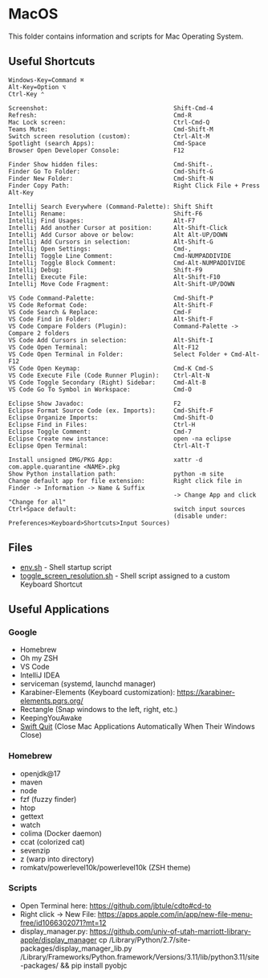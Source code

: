 # MacOS

This folder contains information and scripts for Mac Operating System.

## Useful Shortcuts

```plain
Windows-Key=Command ⌘
Alt-Key=Option ⌥
Ctrl-Key ⌃

Screenshot:                                   Shift-Cmd-4
Refresh:                                      Cmd-R
Mac Lock screen:                              Ctrl-Cmd-Q
Teams Mute:                                   Cmd-Shift-M
Switch screen resolution (custom):            Ctrl-Alt-M
Spotlight (search Apps):                      Cmd-Space
Browser Open Developer Console:               F12

Finder Show hidden files:                     Cmd-Shift-.
Finder Go To Folder:                          Cmd-Shift-G
Finder New Folder:                            Cmd-Shift-N
Finder Copy Path:                             Right Click File + Press Alt-Key

Intellij Search Everywhere (Command-Palette): Shift Shift
Intellij Rename:                              Shift-F6
Intellij Find Usages:                         Alt-F7
Intellij Add another Cursor at position:      Alt-Shift-Click
Intellij Add Cursor above or below:           Alt Alt-UP/DOWN
Intellij Add Cursors in selection:            Alt-Shift-G
Intellij Open Settings:                       Cmd-,
Intellij Toggle Line Comment:                 Cmd-NUMPADDIVIDE
Intellij Toggle Block Comment:                Cmd-Alt-NUMPADDIVIDE
Intellij Debug:                               Shift-F9
Intellij Execute File:                        Alt-Shift-F10
Intellij Move Code Fragment:                  Alt-Shift-UP/DOWN

VS Code Command-Palette:                      Cmd-Shift-P
VS Code Reformat Code:                        Alt-Shift-F
VS Code Search & Replace:                     Cmd-F
VS Code Find in Folder:                       Alt-Shift-F
VS Code Compare Folders (Plugin):             Command-Palette -> Compare 2 folders
VS Code Add Cursors in selection:             Alt-Shift-I
VS Code Open Terminal:                        Alt-F12
VS Code Open Terminal in Folder:              Select Folder + Cmd-Alt-F12
VS Code Open Keymap:                          Cmd-K Cmd-S
VS Code Execute File (Code Runner Plugin):    Ctrl-Alt-N
VS Code Toggle Secondary (Right) Sidebar:     Cmd-Alt-B
VS Code Go To Symbol in Workspace:            Cmd-O

Eclipse Show Javadoc:                         F2
Eclipse Format Source Code (ex. Imports):     Cmd-Shift-F
Eclipse Organize Imports:                     Cmd-Shift-O
Eclipse Find in Files:                        Ctrl-H
Eclipse Toggle Comment:                       Cmd-7
Eclipse Create new instance:                  open -na eclipse
Eclipse Open Terminal:                        Ctrl-Alt-T

Install unsigned DMG/PKG App:                 xattr -d com.apple.quarantine <NAME>.pkg
Show Python installation path:                python -m site
Change default app for file extension:        Right click file in Finder -> Information -> Name & Suffix 
                                              -> Change App and click "Change for all"
Ctrl+Space default:                           switch input sources 
                                              (disable under: Preferences>Keyboard>Shortcuts>Input Sources)
```

## Files

* [env.sh](env.sh) - Shell startup script
* [toggle_screen_resolution.sh](toggle_screen_resolution.sh) - Shell script assigned to a custom Keyboard Shortcut

## Useful Applications

### Google

* Homebrew
* Oh my ZSH
* VS Code
* IntelliJ IDEA
* serviceman (systemd, launchd manager)
* Karabiner-Elements (Keyboard customization): <https://karabiner-elements.pqrs.org/>
* Rectangle (Snap windows to the left, right, etc.)
* KeepingYouAwake
* [Swift Quit](https://swiftquit.com/) (Close Mac Applications Automatically When Their Windows Close)

### Homebrew

* openjdk@17
* maven
* node
* fzf (fuzzy finder)
* htop
* gettext
* watch
* colima (Docker daemon)
* ccat (colorized cat)
* sevenzip
* z (warp into directory)
* romkatv/powerlevel10k/powerlevel10k (ZSH theme)

### Scripts

* Open Terminal here: <https://github.com/jbtule/cdto#cd-to>
* Right click -> New File: <https://apps.apple.com/in/app/new-file-menu-free/id1066302071?mt=12>
* display_manager.py: <https://github.com/univ-of-utah-marriott-library-apple/display_manager>
  cp /Library/Python/2.7/site-packages/display_manager_lib.py /Library/Frameworks/Python.framework/Versions/3.11/lib/python3.11/site-packages/ && pip install pyobjc
